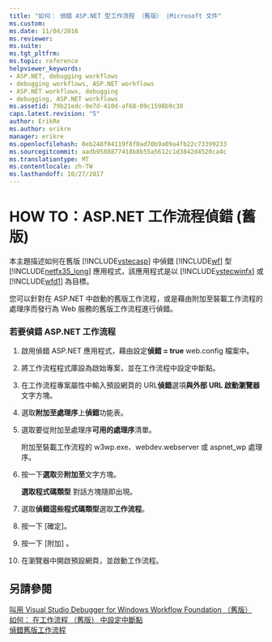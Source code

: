 ```yaml
---
title: "如何： 偵錯 ASP.NET 型工作流程 （舊版） |Microsoft 文件"
ms.custom: 
ms.date: 11/04/2016
ms.reviewer: 
ms.suite: 
ms.tgt_pltfrm: 
ms.topic: reference
helpviewer_keywords:
- ASP.NET, debugging workflows
- debugging workflows, ASP.NET workflows
- ASP.NET workflows, debugging
- debugging, ASP.NET workflows
ms.assetid: 79b21edc-9e7d-410d-af68-09c1598b9c30
caps.latest.revision: "5"
author: ErikRe
ms.author: erikre
manager: erikre
ms.openlocfilehash: 0eb248f04119f8f0ad70b9a09a4fb22c73399233
ms.sourcegitcommit: aadb9588877418b8b55a5612c1d3842d4520ca4c
ms.translationtype: MT
ms.contentlocale: zh-TW
ms.lasthandoff: 10/27/2017
---
```

# <a name="how-to-debug-aspnet-based-workflows-legacy"></a>HOW TO：ASP.NET 工作流程偵錯 (舊版)
本主題描述如何在舊版 [!INCLUDE[vstecasp](../code-quality/includes/vstecasp_md.md)] 中偵錯 [!INCLUDE[wf](../workflow-designer/includes/wf_md.md)] 型 [!INCLUDE[netfx35_long](../workflow-designer/includes/netfx35_long_md.md)] 應用程式，該應用程式是以 [!INCLUDE[vstecwinfx](../workflow-designer/includes/vstecwinfx_md.md)] 或 [!INCLUDE[wfd1](../workflow-designer/includes/wfd1_md.md)] 為目標。  
  
 您可以針對在 ASP.NET 中啟動的舊版工作流程，或是藉由附加至裝載工作流程的處理序而發行為 Web 服務的舊版工作流程進行偵錯。  
  
### <a name="to-debug-an-aspnet-based-workflow"></a>若要偵錯 ASP.NET 工作流程  
  
1.  啟用偵錯 ASP.NET 應用程式，藉由設定**偵錯 = true** web.config 檔案中。  
  
2.  將工作流程程式庫設為啟始專案，並在工作流程中設定中斷點。  
  
3.  在工作流程專案屬性中輸入預設網頁的 URL**偵錯**選項**與外部 URL 啟動瀏覽器**文字方塊。  
  
4.  選取**附加至處理序**上**偵錯**功能表。  
  
5.  選取要從附加至處理序**可用的處理序**清單。  
  
     附加至裝載工作流程的 w3wp.exe、webdev.webserver 或 aspnet_wp 處理序。  
  
6.  按一下**選取**旁**附加至**文字方塊。  
  
     **選取程式碼類型** 對話方塊隨即出現。  
  
7.  選取**偵錯這些程式碼類型**選取**工作流程**。  
  
8.  按一下 [確定]。  
  
9. 按一下 [附加] 。  
  
10. 在瀏覽器中開啟預設網頁，並啟動工作流程。  
  
## <a name="see-also"></a>另請參閱  
 [叫用 Visual Studio Debugger for Windows Workflow Foundation （舊版）](../workflow-designer/invoking-the-visual-studio-debugger-for-windows-workflow-foundation-legacy.md)   
 [如何： 在工作流程 （舊版） 中設定中斷點](../workflow-designer/how-to-set-breakpoints-in-workflows-legacy.md)   
 [偵錯舊版工作流程](../workflow-designer/debugging-legacy-workflows.md)